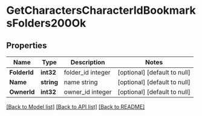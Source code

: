 # GetCharactersCharacterIdBookmarksFolders200Ok

## Properties
Name | Type | Description | Notes
------------ | ------------- | ------------- | -------------
**FolderId** | **int32** | folder_id integer | [optional] [default to null]
**Name** | **string** | name string | [optional] [default to null]
**OwnerId** | **int32** | owner_id integer | [optional] [default to null]

[[Back to Model list]](../README.md#documentation-for-models) [[Back to API list]](../README.md#documentation-for-api-endpoints) [[Back to README]](../README.md)


